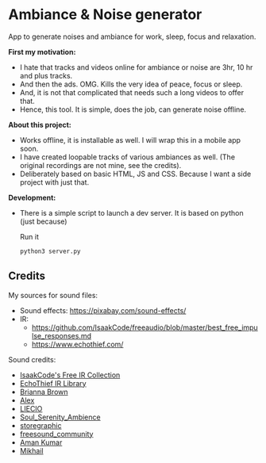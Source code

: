 # Ambiance & Noise generator

App to generate noises and ambiance for work, sleep, focus and relaxation.

**First my motivation:**

- I hate that tracks and videos online for ambiance or noise are 3hr, 10 hr and plus tracks. 
- And then the ads. OMG. Kills the very idea of peace, focus or sleep.
- And, it is not that complicated that needs such a long videos to offer that.
- Hence, this tool. It is simple, does the job, can generate noise offline.

**About this project:**

- Works offline, it is installable as well. I will wrap this in a mobile app soon.
- I have created loopable tracks of various ambiances as well. (The original recordings are not mine, see the credits).
- Deliberately based on basic HTML, JS and CSS. Because I want a side project with just that.

**Development:**

- There is a simple script to launch a dev server. It is based on python (just because)

    Run it

    ```sh
    python3 server.py
    ```

## Credits

My sources for sound files:

- Sound effects: https://pixabay.com/sound-effects/
- IR: 
    - https://github.com/IsaakCode/freeaudio/blob/master/best_free_impulse_responses.md
    - https://www.echothief.com/

Sound credits:


- [IsaakCode's Free IR Collection](https://github.com/IsaakCode/freeaudio/blob/master/best_free_impulse_responses.md)  
- [EchoThief IR Library](https://www.echothief.com/)  
- [Brianna Brown](https://pixabay.com/users/bbrownmusic-34760482/?utm_source=link-attribution&utm_medium=referral&utm_campaign=music&utm_content=208505)  
- [Alex](https://pixabay.com/users/oxidvideos-37598254/?utm_source=link-attribution&utm_medium=referral&utm_campaign=music&utm_content=217409)  
- [LIECIO](https://pixabay.com/users/liecio-3298866/?utm_source=link-attribution&utm_medium=referral&utm_campaign=music&utm_content=257596)  
- [Soul_Serenity_Ambience](https://pixabay.com/users/soul_serenity_ambience-6817262/?utm_source=link-attribution&utm_medium=referral&utm_campaign=music&utm_content=236734)  
- [storegraphic](https://pixabay.com/users/storegraphic-49061086/?utm_source=link-attribution&utm_medium=referral&utm_campaign=music&utm_content=310285)  
- [freesound_community](https://pixabay.com/users/freesound_community-46691455/?utm_source=link-attribution&utm_medium=referral&utm_campaign=music&utm_content=26052)  
- [Aman Kumar](https://pixabay.com/users/tanweraman-29554143/?utm_source=link-attribution&utm_medium=referral&utm_campaign=music&utm_content=271304)  
- [Mikhail](https://pixabay.com/users/soundsforyou-4861230/?utm_source=link-attribution&utm_medium=referral&utm_campaign=music&utm_content=113219)  
